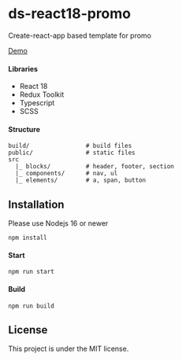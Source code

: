 # ds-react18-promo

Create-react-app based template for promo

[Demo](https://shkredovdmitriy.github.io/ds-react18-promo/)

#### Libraries

- React 18
- Redux Toolkit
- Typescript
- SCSS

#### Structure

```
build/                # build files
public/               # static files
src
  |_ blocks/          # header, footer, section
  |_ components/      # nav, ul
  |_ elements/        # a, span, button
```

## Installation
Please use Nodejs 16 or newer

```
npm install
```

#### Start

```
npm run start
```

#### Build

```
npm run build
```

## License

This project is under the MIT license.